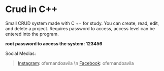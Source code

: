 # Crud in C++
Small CRUD system made with C ++ for study. You can create, read, edit, and delete a project. Requires password to access, access level can be entered into the program.

**root password to access the system: 123456**

Social Medias:
>[Instagram](http://www.instagram.com/ofernandoavila/): ofernandoavila \n
>[Facebook](http://www.facebook.com/ofernandoavila/): ofernandoavila
